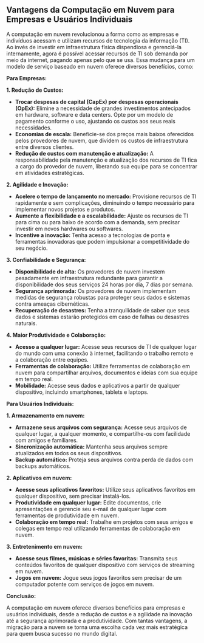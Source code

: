## Vantagens da Computação em Nuvem para Empresas e Usuários Individuais

A computação em nuvem revolucionou a forma como as empresas e indivíduos acessam e utilizam recursos de tecnologia da informação (TI). Ao invés de investir em infraestrutura física dispendiosa e gerenciá-la internamente, agora é possível acessar recursos de TI sob demanda por meio da internet, pagando apenas pelo que se usa. Essa mudança para um modelo de serviço baseado em nuvem oferece diversos benefícios, como:

**Para Empresas:**

**1. Redução de Custos:**

- **Trocar despesas de capital (CapEx) por despesas operacionais (OpEx):** Elimine a necessidade de grandes investimentos antecipados em hardware, software e data centers. Opte por um modelo de pagamento conforme o uso, ajustando os custos aos seus reais necessidades.
- **Economias de escala:** Beneficie-se dos preços mais baixos oferecidos pelos provedores de nuvem, que dividem os custos de infraestrutura entre diversos clientes.
- **Redução de custos com manutenção e atualização:** A responsabilidade pela manutenção e atualização dos recursos de TI fica a cargo do provedor de nuvem, liberando sua equipe para se concentrar em atividades estratégicas.

**2. Agilidade e Inovação:**

- **Acelere o tempo de lançamento no mercado:** Provisione recursos de TI rapidamente e sem complicações, diminuindo o tempo necessário para implementar novos projetos e produtos.
- **Aumente a flexibilidade e a escalabilidade:** Ajuste os recursos de TI para cima ou para baixo de acordo com a demanda, sem precisar investir em novos hardwares ou softwares.
- **Incentive a inovação:** Tenha acesso a tecnologias de ponta e ferramentas inovadoras que podem impulsionar a competitividade do seu negócio.

**3. Confiabilidade e Segurança:**

- **Disponibilidade de alta:** Os provedores de nuvem investem pesadamente em infraestrutura redundante para garantir a disponibilidade dos seus serviços 24 horas por dia, 7 dias por semana.
- **Segurança aprimorada:** Os provedores de nuvem implementam medidas de segurança robustas para proteger seus dados e sistemas contra ameaças cibernéticas.
- **Recuperação de desastres:** Tenha a tranquilidade de saber que seus dados e sistemas estarão protegidos em caso de falhas ou desastres naturais.

**4. Maior Produtividade e Colaboração:**

- **Acesso a qualquer lugar:** Acesse seus recursos de TI de qualquer lugar do mundo com uma conexão à internet, facilitando o trabalho remoto e a colaboração entre equipes.
- **Ferramentas de colaboração:** Utilize ferramentas de colaboração em nuvem para compartilhar arquivos, documentos e ideias com sua equipe em tempo real.
- **Mobilidade:** Acesse seus dados e aplicativos a partir de qualquer dispositivo, incluindo smartphones, tablets e laptops.

**Para Usuários Individuais:**

**1. Armazenamento em nuvem:**

- **Armazene seus arquivos com segurança:** Acesse seus arquivos de qualquer lugar, a qualquer momento, e compartilhe-os com facilidade com amigos e familiares.
- **Sincronização automática:** Mantenha seus arquivos sempre atualizados em todos os seus dispositivos.
- **Backup automático:** Proteja seus arquivos contra perda de dados com backups automáticos.

**2. Aplicativos em nuvem:**

- **Acesse seus aplicativos favoritos:** Utilize seus aplicativos favoritos em qualquer dispositivo, sem precisar instalá-los.
- **Produtividade em qualquer lugar:** Edite documentos, crie apresentações e gerencie seu e-mail de qualquer lugar com ferramentas de produtividade em nuvem.
- **Colaboração em tempo real:** Trabalhe em projetos com seus amigos e colegas em tempo real utilizando ferramentas de colaboração em nuvem.

**3. Entretenimento em nuvem:**

- **Acesse seus filmes, músicas e séries favoritas:** Transmita seus conteúdos favoritos de qualquer dispositivo com serviços de streaming em nuvem.
- **Jogos em nuvem:** Jogue seus jogos favoritos sem precisar de um computador potente com serviços de jogos em nuvem.

**Conclusão:**

A computação em nuvem oferece diversos benefícios para empresas e usuários individuais, desde a redução de custos e a agilidade na inovação até a segurança aprimorada e a produtividade. Com tantas vantagens, a migração para a nuvem se torna uma escolha cada vez mais estratégica para quem busca sucesso no mundo digital.